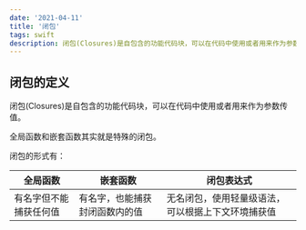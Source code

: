 ```yaml
---
date: '2021-04-11'
title: '闭包'
tags: swift
description: 闭包(Closures)是自包含的功能代码块，可以在代码中使用或者用来作为参数传值。
---
```


## 闭包的定义

闭包(Closures)是自包含的功能代码块，可以在代码中使用或者用来作为参数传值。

全局函数和嵌套函数其实就是特殊的闭包。

闭包的形式有：

| 全局函数 | 嵌套函数 | 闭包表达式 |
| --- | --- | --- |
| 有名字但不能捕获任何值 | 有名字，也能捕获封闭函数内的值 | 无名闭包，使用轻量级语法，可以根据上下文环境捕获值 |
